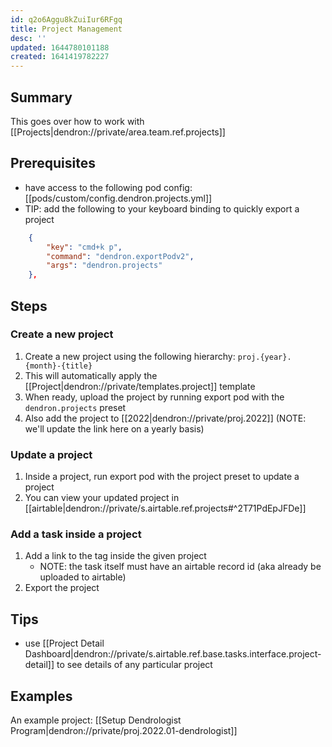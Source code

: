 ```yaml
---
id: q2o6Aggu8kZuiIur6RFgq
title: Project Management
desc: ''
updated: 1644780101188
created: 1641419782227
---
```



## Summary
This goes over how to work with [[Projects|dendron://private/area.team.ref.projects]]

## Prerequisites
- have access to the following pod config: [[pods/custom/config.dendron.projects.yml]]
- TIP: add the following to your keyboard binding to quickly export a project
```json
    {
        "key": "cmd+k p",
        "command": "dendron.exportPodv2",
        "args": "dendron.projects"
    },
```

## Steps

### Create a new project
1. Create a new project using the following hierarchy: `proj.{year}.{month}-{title}`
1. This will automatically apply the [[Project|dendron://private/templates.project]] template 
1. When ready, upload the project by running export pod with the `dendron.projects` preset
1. Also add the project to [[2022|dendron://private/proj.2022]] (NOTE: we'll update the link here on a yearly basis)


### Update a project
1. Inside a project, run export pod with the project preset to update a project
1. You can view your updated project in [[airtable|dendron://private/s.airtable.ref.projects#^2T71PdEpJFDe]]

### Add a task inside a project
1. Add a link to the tag inside the given project
    - NOTE: the task itself must have an airtable record id (aka already be uploaded to airtable)
1. Export the project

## Tips
- use [[Project Detail Dashboard|dendron://private/s.airtable.ref.base.tasks.interface.project-detail]] to see details of any particular project

## Examples

An example project: [[Setup Dendrologist Program|dendron://private/proj.2022.01-dendrologist]]
